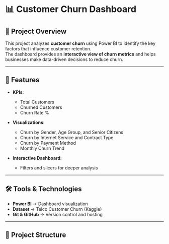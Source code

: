 # 📊 Customer Churn Dashboard

## 📌 Project Overview  
This project analyzes **customer churn** using Power BI to identify the key factors that influence customer retention.  
The dashboard provides an **interactive view of churn metrics** and helps businesses make data-driven decisions to reduce churn.

---

## 🚀 Features  
- **KPIs**:  
  - Total Customers  
  - Churned Customers  
  - Churn Rate %  

- **Visualizations**:  
  - Churn by Gender, Age Group, and Senior Citizens  
  - Churn by Internet Service and Contract Type  
  - Churn by Payment Method  
  - Monthly Churn Trend  

- **Interactive Dashboard**:  
  - Filters and slicers for deeper analysis  

---

## 🛠️ Tools & Technologies  
- **Power BI** → Dashboard visualization  
- **Dataset** → Telco Customer Churn (Kaggle)  
- **Git & GitHub** → Version control and hosting  

---

## 📂 Project Structure  
